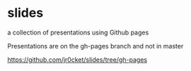 slides
======

a collection of presentations using Github pages

Presentations are on the gh-pages branch and not in master

https://github.com/jr0cket/slides/tree/gh-pages
